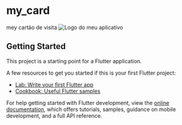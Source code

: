 # my_card

mey cartão de visita
![Logo do meu aplicativo]([https://github.com/seu_usuario/seu_repositorio/raw/master/imagens/logo.png](https://github.com/RegiAlves/MyCard/blob/master/myCard.jpg?raw=true))


## Getting Started

This project is a starting point for a Flutter application.

A few resources to get you started if this is your first Flutter project:

- [Lab: Write your first Flutter app](https://docs.flutter.dev/get-started/codelab)
- [Cookbook: Useful Flutter samples](https://docs.flutter.dev/cookbook)

For help getting started with Flutter development, view the
[online documentation](https://docs.flutter.dev/), which offers tutorials,
samples, guidance on mobile development, and a full API reference.
